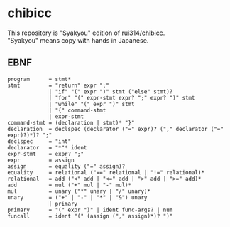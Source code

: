 # chibicc
This repository is "Syakyou" edition of [rui314/chibicc](https://github.com/rui314/chibicc).  
"Syakyou" means copy with hands in Japanese.

## EBNF
```ebnf
program      = stmt*
stmt         = "return" expr ";"
             | "if" "(" expr ")" stmt ("else" stmt)?
             | "for" "(" expr-stmt expr? ";" expr? ")" stmt
             | "while" "(" expr ")" stmt
             | "{" command-stmt
             | expr-stmt
command-stmt = (declaration | stmt)* "}"
declaration  = declspec (declarator ("=" expr)? ("," declarator ("=" expr)?)*)? ";"
declspec     = "int"
declarator   = "*"* ident
expr-stmt    = expr? ";"
expr         = assign
assign       = equality ("=" assign)?
equality     = relational ("==" relational | "!=" relational)*
relational   = add ("<" add | "<=" add | ">" add | ">=" add)*
add          = mul ("+" mul | "-" mul)*
mul          = unary ("*" unary | "/" unary)*
unary        = ("+" | "-" | "*" | "&") unary
             | primary
primary      = "(" expr ")" | ident func-args? | num
funcall      = ident "(" (assign ("," assign)*)? ")"
```
